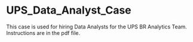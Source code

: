 # UPS_Data_Analyst_Case
This case is used for hiring Data Analysts for the UPS BR Analytics Team. Instructions are in the pdf file.
